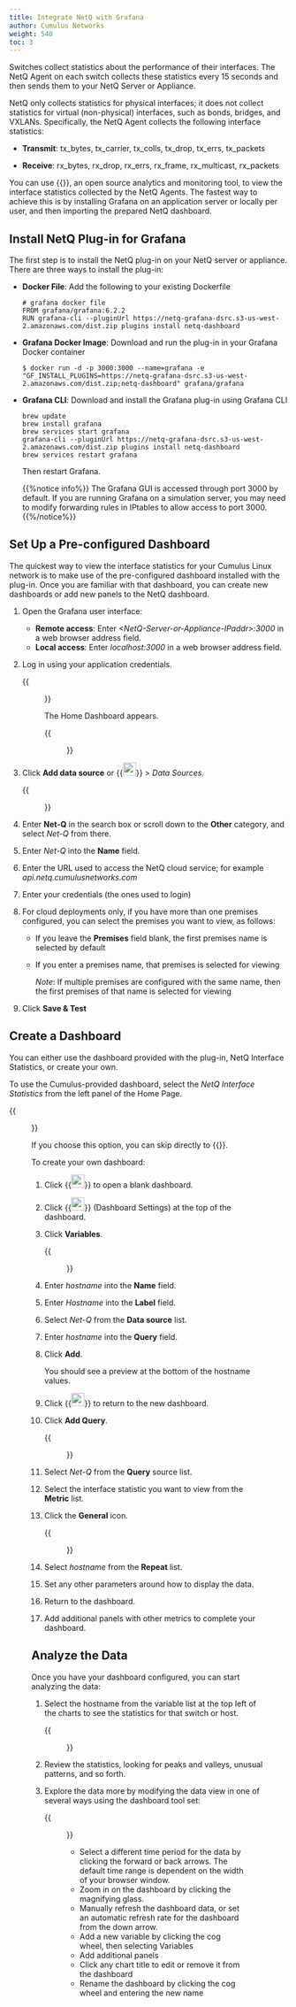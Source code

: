 ```yaml
---
title: Integrate NetQ with Grafana
author: Cumulus Networks
weight: 540
toc: 3
---
```

Switches collect statistics about the performance of their interfaces.
The NetQ Agent on each switch collects these statistics every 15 seconds and then sends them to your NetQ
Server or Appliance.

NetQ only collects statistics for physical interfaces; it does not
collect statistics for virtual (non-physical) interfaces, such as bonds, bridges,
and VXLANs. Specifically, the NetQ Agent collects the following
interface statistics:

  - **Transmit**: tx\_bytes, tx\_carrier, tx\_colls, tx\_drop, tx\_errs,
    tx\_packets

  - **Receive**: rx\_bytes, rx\_drop, rx\_errs, rx\_frame,
    rx\_multicast, rx\_packets

You can use {{<exlink url="https://grafana.com/" text="Grafana">}}, an open source analytics and monitoring tool, to view the interface statistics collected by the NetQ Agents. The fastest way to achieve this is by installing Grafana on an application server or locally per user, and then importing the prepared NetQ dashboard.

## Install NetQ Plug-in for Grafana

The first step is to install the NetQ plug-in on your NetQ server or appliance. There are three ways to install the plug-in:

- **Docker File**: Add the following to your existing Dockerfile
    ```
    # grafana docker file
    FROM grafana/grafana:6.2.2
    RUN grafana-cli --pluginUrl https://netq-grafana-dsrc.s3-us-west-2.amazonaws.com/dist.zip plugins install netq-dashboard
    ```
- **Grafana Docker Image**: Download and run the plug-in in your Grafana Docker container
    ```
    $ docker run -d -p 3000:3000 --name=grafana -e "GF_INSTALL_PLUGINS=https://netq-grafana-dsrc.s3-us-west-2.amazonaws.com/dist.zip;netq-dashboard" grafana/grafana
    ```
- **Grafana CLI**: Download and install the Grafana plug-in using Grafana CLI
    ```
    brew update
    brew install grafana
    brew services start grafana
    grafana-cli --pluginUrl https://netq-grafana-dsrc.s3-us-west-2.amazonaws.com/dist.zip plugins install netq-dashboard
    brew services restart grafana
    ```
    Then restart Grafana.

    {{%notice info%}}
The Grafana GUI is accessed through port 3000 by default. If you are
running Grafana on a simulation server, you may need to modify
forwarding rules in IPtables to allow access to port 3000.
    {{%/notice%}}

## Set Up a Pre-configured Dashboard

The quickest way to view the interface statistics for your Cumulus Linux network is to make use of the pre-configured dashboard installed with the plug-in. Once you are familiar with that dashboard, you can create new dashboards or add new panels to the NetQ dashboard.

1.  Open the Grafana user interface:
    - **Remote access**: Enter *\<NetQ-Server-or-Appliance-IPaddr\>:3000* in a web browser address field.
    - **Local access**:  Enter *localhost:3000* in a web browser address field.

2.  Log in using your application credentials.
    
    {{<figure src="/images/netq/grafana-login-230.png" width="400">}}
    
    The Home Dashboard appears.

    {{<figure src="/images/netq/grafana-home-page-230.png" width="700">}}

3. Click **Add data source** or {{<img src="/images/netq/grafana-config-icon.png" width="24" height="24">}} > *Data Sources*.

    {{<figure src="/images/netq/grafana-add-data-src-230.png" width="500">}}

4. Enter **Net-Q** in the search box or scroll down to the **Other** category, and select *Net-Q* from there.

5. Enter *Net-Q* into the **Name** field.

6. Enter the URL used to access the NetQ cloud service; for example *api.netq.cumulusnetworks.com*

7. Enter your credentials (the ones used to login)

8. For cloud deployments only, if you have more than one premises configured, you can select the premises you want to view, as follows:

    - If you leave the **Premises** field blank, the first premises name is selected by default
    - If you enter a premises name, that premises is selected for viewing

        *Note*: If multiple premises are configured with the same name, then the first premises of that name is selected for viewing

9. Click **Save & Test**

## Create a Dashboard

You can either use the dashboard provided with the plug-in, NetQ Interface Statistics, or create your own.

To use the Cumulus-provided dashboard, select the *NetQ Interface Statistics* from the left panel of the Home Page.

{{<figure src="/images/netq/grafana-netq-dashboard-230.png" width="700">}}

If you choose this option, you can skip directly to {{<link url="#analyze-the-data" text="analyzing your data">}}.

To create your own dashboard:

1. Click {{<img src="/images/netq/grafana-create-dashbd-icon.png" width="24" height="24">}} to open a blank dashboard.

2. Click {{<img src="/images/netq/grafana-config-icon.png" width="24" height="24">}} (Dashboard Settings) at the top of the dashboard.

3. Click **Variables**.

    {{<figure src="/images/netq/grafana-add-hostname-variable-230.png" width="600">}}

4. Enter *hostname* into the **Name** field.

5. Enter *Hostname* into the **Label** field.

6. Select *Net-Q* from the **Data source** list.

7. Enter *hostname* into the **Query** field.

8. Click **Add**.

    You should see a preview at the bottom of the hostname values.

9. Click {{<img src="/images/netq/grafana-back-button-230.png" width="24" height="24">}} to return to the new dashboard.

10. Click **Add Query**.

    {{<figure src="/images/netq/grafana-create-chart-230.png" width="600">}}

11. Select *Net-Q* from the **Query** source list.

12. Select the interface statistic you want to view from the **Metric** list.

13. Click the **General** icon.

    {{<figure src="/images/netq/grafana-create-chart-general-settings-230.png" width="600">}}

14. Select *hostname* from the **Repeat** list.

15. Set any other parameters around how to display the data.

16. Return to the dashboard.

17. Add additional panels with other metrics to complete your dashboard.

## Analyze the Data

Once you have your dashboard configured, you can start analyzing the data:

1. Select the hostname from the variable list at the top left of the charts to see the statistics for that switch or host.

    {{<figure src="/images/netq/grafana-variable-list-230.png" width="200">}}

2. Review the statistics, looking for peaks and valleys, unusual patterns, and so forth.

3. Explore the data more by modifying the data view in one of several ways using the dashboard tool set:

    {{<figure src="/images/netq/grafana-dashboard-tools-230.png" width="600">}}
    
    - Select a different time period for the data by clicking the forward or back arrows. The default time range is dependent on the width of your browser window.
    - Zoom in on the dashboard by clicking the magnifying glass.
    - Manually refresh the dashboard data, or set an automatic refresh rate for the dashboard from the down arrow.
    - Add a new variable by clicking the cog wheel, then selecting Variables
    - Add additional panels
    - Click any chart title to edit or remove it from the dashboard
    - Rename the dashboard by clicking the cog wheel and entering the new name

